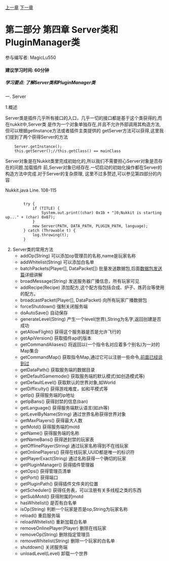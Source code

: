[上一章](第三章*计时器的介绍.md) [下一章](第五章*各种实体类的方法介绍.md)
# 第二部分 第四章 Server类和PluginManager类
参与编写者: MagicLu550
#### 建议学习时间: 60分钟
##### 学习要点: 了解Server类和PluginManager类

一. Server

1.概述

Server类是插件几乎所有接口的入口，几乎一切的接口都是基于这个类获得的,而在nukkit中,Server类
是作为一个对象单独存在,并且不允许外部调用其构造方法,但可以根据getInstance方法或者插件主类提供的
getServer方法可以获得,这里我们提到了两个获得Server的方法
```
    Server.getInstance();
    this.getServer();//this.getClass() == mainClass
```
Server对象是在Nukkit类里完成初始化的,所以我们不需要担心Server对象是否存在的问题.加载插件
前,Server对象已经存在.一切启动的初始化操作都在Server的构造方法中完成.对于Server的复杂原理,
这里不过多赘述,可以参见第四部分的内容

Nukkit.java Line. 108-115
```

        try {
            if (TITLE) {
                System.out.print((char) 0x1b + "]0;Nukkit is starting up..." + (char) 0x07);
            }
            new Server(PATH, DATA_PATH, PLUGIN_PATH, language);
        } catch (Throwable t) {
            log.throwing(t);
        }
```
2. Server类的常用方法
    * addOp(String) 可以添加op管理员的名称,name是玩家名称
    * addWhitelist(String) 可以添加白名单
    * batchPackets​(Player[], DataPacket[]) 批量发送数据包,后面[数据包发送篇](第七章*如何发送数据包.md)详细讲解
    * broadMessage(String) 发送服务器广播信息，所有玩家可见
    * addRecipe​(Recipe) 添加配方,这个配方指包括合成、炉子、炼药台等使用的配方。
    * broadcastPacket​(Player[], DataPacket) 向所有玩家广播数据包
    * forceShutdown() 强制关闭服务端
    * doAutoSave() 自动保存
    * generateLevel​(String) 产生一个level(世界),String为名字,返回创建是否成功
    * getAllowFlight() 获得这个服务器是否是允许飞行的
    * getApiVersion() 获取插件api的版本
    * getCommandAliases() 将返回以(一个指令名对应着多个别名)为一对的Map集合
    * getCommandMap() 获取指令Map,通过它可以注册一些命令,[前面已经说到过](第四章*如何编写命令.md)
    * getDataPath() 获取服务端的数据目录
    * getDefaultGamemode() 获取服务端的默认模式(如创造模式等)
    * getDefaultLevel() 获取默认的世界对象,如World
    * getDifficulty() 获得游戏难度，如和平模式等
    * getIp() 获得服务端的ip地址
    * getIpBans() 获得封禁的信息(ban)
    * getLanguage() 获得服务端默认语言(如zh等)
    * getLevelByName(String) 通过世界名称获得世界对象
    * getMaxPlayers() 获得最大人数
    * getMotd() 获得服务端的motd
    * getName() 获得服务端的名称
    * getNameBans() 获得迸封禁的玩家表
    * getOfflinePlayer(String) 通过玩家名称得到不在线玩家
    * getOnlinePlayers() 获得在线玩家,UUID都是唯一的标识符
    * getPlayerExact(String) 通过名称获得一个确切的玩家​
    * getPluginManager() 获得插件管理器
    * getOps() 获得管理员清单
    * getPort() 获得端口
    * getPluginPath() 获得插件文件夹的位置
    * getScheduler() 获得任务表，可以注册有关多线程之类的东西
    * getSubMotd() 获得附属的motd
    * hasWhitelist() 是否有白名单
    * isOp​(String) 判断一个玩家是否是op,String为玩家名称
    * reload() 重启服务端
    * reloadWhitelist() 重新加载白名单
    * removeOnlinePlayer​(Player) 删除在线玩家
    * removeOp​(String) 删除指定管理员
    * removeWhitelist​(String) 删除一个玩家的白名单
    * shutdown() 关闭服务端
    * unloadLevel​(Level) 卸载一个世界
